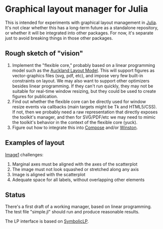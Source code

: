 # Graphical layout manager for Julia

This is intended for experiments with graphical layout management in [Julia][Julia]. It's not clear whether this has a long-term future as a standalone repository, or whether it will be integrated into other packages. For now, it's separate just to avoid breaking things in those other packages.

## Rough sketch of "vision"

1. Implement the "flexible core," probably based on a linear programming model such as the [Auckland Layout Model][ALM]. This will support figures as vector-graphics files (svg, pdf, etc), and impose very few built-in constraints on layout. We may also want to support other optimizers besides linear programming. If they can't run quickly, they may not be suitable for real-time window resizing, but they could be used to create figures for publication.
2. Find out whether the flexible core can be directly used for window resize events via callbacks (main targets might be Tk and HTML5/CSS). If not, then we probably need a raw representation that directly exposes the toolkit's manager, and then for SVG/PDF/etc we may need to mimic the toolkit's behavior in the context of the flexible core (yuck).
3. Figure out how to integrate this into [Compose][Compose] and/or [Winston][Winston].

## Examples of layout

[Image1](http://postimage.org/image/s6pskvknf/) challenges:

1. Marginal axes must be aligned with the axes of the scatterplot
2. The image must not look squashed or stretched along any axis
3. Image is aligned with the scatterplot
4. Adequate space for all labels, without overlapping other elements

## Status

There's a first draft of a working manager, based on linear programming. The test file "simple.jl" should run and produce reasonable results.

The LP interface is based on [SymbolicLP](https://github.com/timholy/SymbolicLP.jl).

[Julia]: http://julialang.org "Julia"
[Compose]: https://github.com/dcjones/compose
[ALM]: https://www.cs.auckland.ac.nz/courses/compsci705s2c/lectures/geraldpapers/reading1_LutterothStrandhWeber.pdf
[Winston]: https://github.com/nolta/Winston.jl
